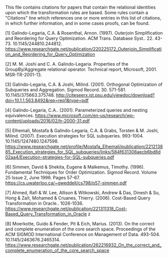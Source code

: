 This file contains citations for papers that contain the relational identities
upon which the transformation rules are based. Some rules contain a "Citations"
line which references one or more entries in this list of citations, in which
further information, and in some cases proofs, can be found.

[1] Galindo-Legaria, C.A. & Rosenthal, Arnon. (1997).
    Outerjoin Simplification and Reordering for Query Optimization.
    ACM Trans. Database Syst.. 22. 43-73. 10.1145/244810.244812.
    https://www.researchgate.net/publication/220225172_Outerjoin_Simplification_and_Reordering_for_Query_Optimization

[2] M. M. Joshi and C. A. Galindo-Legaria.
    Properties of the GroupBy/Aggregate relational operator.
    Technical report, Microsoft, 2001. MSR-TR-2001-13.

[3] Galindo-Legaria, C.A. & Joshi, Milind. (2001).
    Orthogonal Optimization of Subqueries and Aggregation.
    Sigmod Record. 30. 571-581. 10.1145/375663.375748. 
    http://citeseerx.ist.psu.edu/viewdoc/download?doi=10.1.1.563.8492&rep=rep1&type=pdf

[4] Galindo-Legaria, C.A.. (2001).
    Parameterized queries and nesting equivalences.
    https://www.microsoft.com/en-us/research/wp-content/uploads/2016/02/tr-2000-31.pdf

[5] Elhemali, Mostafa & Galindo-Legaria, C.A. & Grabs, Torsten & M. Joshi, Milind. (2007).
    Execution strategies for SQL subqueries.
    993-1004. 10.1145/1247480.1247598.
    https://www.researchgate.net/profile/Mostafa_Elhemali/publication/221213885_Execution_strategies_for_SQL_subqueries/links/584f631308aecb6bd8d02aa4/Execution-strategies-for-SQL-subqueries.pdf

[6] Simmen, David & Shekita, Eugene & Malkemus, Timothy. (1996).
    Fundamental Techniques for Order Optimization.
    Sigmod Record. Volume 25 Issue 2, June 1996. Pages 57-67.
    https://cs.uwaterloo.ca/~gweddell/cs798/p57-simmen.pdf

[7] Ahmed, Rafi & W. Lee, Allison & Witkowski, Andrew & Das, Dinesh & Su, Hong & Zaït, Mohamed & Cruanes, Thierry. (2006).
    Cost-Based Query Transformation in Oracle.. 1026-1036.
    https://www.researchgate.net/publication/221311318_Cost-Based_Query_Transformation_in_Oracle z

[8] Moerkotte, Guido & Fender, Pit & Eich, Marius. (2013). 
    On the correct and complete enumeration of the core search space. 
    Proceedings of the ACM SIGMOD International Conference on Management of Data. 
    493-504. 10.1145/2463676.2465314. 
    https://www.researchgate.net/publication/262216932_On_the_correct_and_complete_enumeration_of_the_core_search_space
